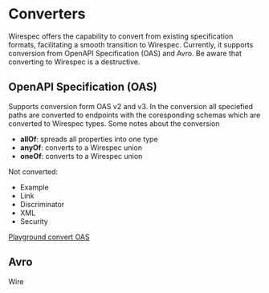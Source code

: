 # Converters

Wirespec offers the capability to convert from existing specification formats, facilitating a smooth transition to Wirespec. Currently, it supports conversion from OpenAPI Specification (OAS) and Avro. Be aware that converting to Wirespec is a destructive.

## OpenAPI Specification (OAS)

Supports conversion form OAS v2 and v3. In the conversion all speciefied paths are converted to endpoints with the coresponding schemas which are converted to Wirespec types. Some notes about the conversion

* **allOf**: spreads all properties into one type
* **anyOf**: converts to a Wirespec union
* **oneOf**: converts to a Wirespec union

Not converted:

* Example
* Link
* Discriminator
* XML
* Security

[Playground convert OAS](https://playground.wirespec.io/converter?format=)

## Avro

Wire
